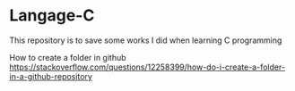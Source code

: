 # Langage-C
This repository is to save some works I did when learning C programming

How to create a folder in github 
https://stackoverflow.com/questions/12258399/how-do-i-create-a-folder-in-a-github-repository
